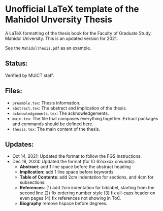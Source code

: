 # Unofficial LaTeX template of the Mahidol Unversity Thesis

A LaTeX formatting of the thesis book for the Faculty of Graduate Study, Mahidol University. This is an updated version for 2021.

See the `MahidolThesis.pdf` as an example.

## Status:

Verified by MUICT staff.

## Files:

- `preamble.tex`: Thesis information.
- `abstract.tex`: The abstract and implication of the thesis.
- `acknowledgements.tex`: The acknowledgements.
- `main.tex`: The file that composes everything together. Extract packages and commands should be defined here.
- `thesis.tex`: The main content of the thesis.

## Updates:

- Oct 14, 2021: Updated the format to follow the FGS instructions.
- Dec 19, 2024: Updated the format (for ID 62xxxxx onwards):
    - **Abstract**: add 1 line space before the abstract heading
    - **Implication**: add 1 line space before keywords
    - **Table of Contents**: add 2cm indentation for sections, and 4cm for subsections.
    - **References**: (1) add 2cm indentation for biblabel, starting from the second line (2) fix ordering number style (3) fix all-caps header on even pages (4) fix references not showing in ToC.
    - **Biography** remove hspace before degrees.